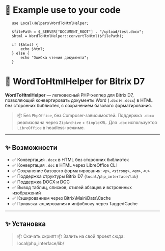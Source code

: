 


# 📝 Example use to your code

```
   use Local\Helpers\WordToHtmlHelper;

   $filePath = $_SERVER["DOCUMENT_ROOT"] . "/upload/test.docx";
   $html = WordToHtmlHelper::convertToHtml($filePath);

   if ($html) {
       echo $html;
   } else {
       echo "Ошибка чтения документа";
   }
```


# 📝 WordToHtmlHelper for Bitrix D7

**WordToHtmlHelper** — легковесный PHP-хелпер для Bitrix D7, позволяющий конвертировать документы Word (`.doc` и `.docx`) в HTML без сторонних библиотек, с сохранением базового форматирования.

> 📦 Без `PhpOffice`, без Composer-зависимостей. Поддержка `.docx` реализована через `ZipArchive` + `SimpleXML`. Для `.doc` используется `LibreOffice` в headless-режиме.

---

## ✨ Возможности

- ✅ Конвертация `.docx` в HTML без сторонних библиотек
- ✅ Конвертация `.doc` в HTML через LibreOffice CLI
- ✅ Сохранение базового форматирования: `<p>`, `<strong>`, `<em>`, `<u>`
- ✅ Поддержка структуры Bitrix D7 (`local/php_interface/lib`)
- ✅ Поддержка DOCX и DOC
- ✅ Вывод таблиц, списков, стилей абзацев и встроенных изображений
- ✅ Кэшированием через Bitrix\Main\Data\Cache
- ✅ Привязка кэширования к инфоблоку через TaggedCache

---

## ✨ Установка 
> 📦 Скачать скрипт
> 📦 Залить на свой проект сюда: local/php_interface/lib/


